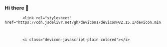 ### Hi there 👋

            <link rel="stylesheet" href="https://cdn.jsdelivr.net/gh/devicons/devicon@v2.15.1/devicon.min.css">
          


            <i class="devicon-javascript-plain colored"></i>
          

<!--
**Racio-begin/Racio-begin** is a ✨ _special_ ✨ repository because its `README.md` (this file) appears on your GitHub profile.

Here are some ideas to get you started:

- 🔭 I’m currently working on ...
- 🌱 I’m currently learning ...
- 👯 I’m looking to collaborate on ...
- 🤔 I’m looking for help with ...
- 💬 Ask me about ...
- 📫 How to reach me: ...
- 😄 Pronouns: ...
- ⚡ Fun fact: ...
-->

